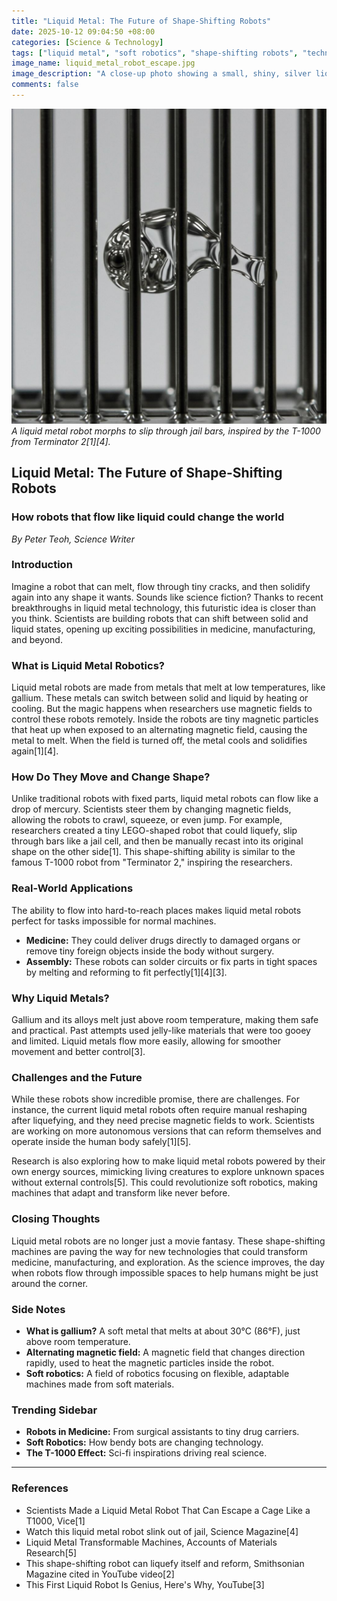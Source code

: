 ```yaml
---
title: "Liquid Metal: The Future of Shape-Shifting Robots"
date: 2025-10-12 09:04:50 +08:00
categories: [Science & Technology]
tags: ["liquid metal", "soft robotics", "shape-shifting robots", "technology", "science"]
image_name: liquid_metal_robot_escape.jpg
image_description: "A close-up photo showing a small, shiny, silver liquid metal robot in a semi-liquid state squeezing through thin vertical bars of a cage, illustrating its shape-shifting ability. The robot has a smooth, reflective surface, resembling a tiny metallic blob in motion."
comments: false
---
```


![A liquid metal robot morphs to slip through jail bars, inspired by the T-1000 from Terminator 2[1][4].](/assets/images/liquid_metal_robot_escape.jpg)
*A liquid metal robot morphs to slip through jail bars, inspired by the T-1000 from Terminator 2[1][4].*

<!-- Image Description: A close-up photo showing a small, shiny, silver liquid metal robot in a semi-liquid state squeezing through thin vertical bars of a cage, illustrating its shape-shifting ability. The robot has a smooth, reflective surface, resembling a tiny metallic blob in motion. -->


## Liquid Metal: The Future of Shape-Shifting Robots

### How robots that flow like liquid could change the world

*By Peter Teoh, Science Writer*

### Introduction
Imagine a robot that can melt, flow through tiny cracks, and then solidify again into any shape it wants. Sounds like science fiction? Thanks to recent breakthroughs in liquid metal technology, this futuristic idea is closer than you think. Scientists are building robots that can shift between solid and liquid states, opening up exciting possibilities in medicine, manufacturing, and beyond.

### What is Liquid Metal Robotics?
Liquid metal robots are made from metals that melt at low temperatures, like gallium. These metals can switch between solid and liquid by heating or cooling. But the magic happens when researchers use magnetic fields to control these robots remotely. Inside the robots are tiny magnetic particles that heat up when exposed to an alternating magnetic field, causing the metal to melt. When the field is turned off, the metal cools and solidifies again[1][4].

### How Do They Move and Change Shape?
Unlike traditional robots with fixed parts, liquid metal robots can flow like a drop of mercury. Scientists steer them by changing magnetic fields, allowing the robots to crawl, squeeze, or even jump. For example, researchers created a tiny LEGO-shaped robot that could liquefy, slip through bars like a jail cell, and then be manually recast into its original shape on the other side[1]. This shape-shifting ability is similar to the famous T-1000 robot from "Terminator 2," inspiring the researchers.

### Real-World Applications
The ability to flow into hard-to-reach places makes liquid metal robots perfect for tasks impossible for normal machines.

- **Medicine:** They could deliver drugs directly to damaged organs or remove tiny foreign objects inside the body without surgery.
- **Assembly:** These robots can solder circuits or fix parts in tight spaces by melting and reforming to fit perfectly[1][4][3].

### Why Liquid Metals?
Gallium and its alloys melt just above room temperature, making them safe and practical. Past attempts used jelly-like materials that were too gooey and limited. Liquid metals flow more easily, allowing for smoother movement and better control[3].

### Challenges and the Future
While these robots show incredible promise, there are challenges. For instance, the current liquid metal robots often require manual reshaping after liquefying, and they need precise magnetic fields to work. Scientists are working on more autonomous versions that can reform themselves and operate inside the human body safely[1][5].

Research is also exploring how to make liquid metal robots powered by their own energy sources, mimicking living creatures to explore unknown spaces without external controls[5]. This could revolutionize soft robotics, making machines that adapt and transform like never before.

### Closing Thoughts
Liquid metal robots are no longer just a movie fantasy. These shape-shifting machines are paving the way for new technologies that could transform medicine, manufacturing, and exploration. As the science improves, the day when robots flow through impossible spaces to help humans might be just around the corner.

### Side Notes
- **What is gallium?** A soft metal that melts at about 30°C (86°F), just above room temperature.
- **Alternating magnetic field:** A magnetic field that changes direction rapidly, used to heat the magnetic particles inside the robot.
- **Soft robotics:** A field of robotics focusing on flexible, adaptable machines made from soft materials.

### Trending Sidebar
- **Robots in Medicine:** From surgical assistants to tiny drug carriers.
- **Soft Robotics:** How bendy bots are changing technology.
- **The T-1000 Effect:** Sci-fi inspirations driving real science.

---

### References
- Scientists Made a Liquid Metal Robot That Can Escape a Cage Like a T1000, Vice[1]
- Watch this liquid metal robot slink out of jail, Science Magazine[4]
- Liquid Metal Transformable Machines, Accounts of Materials Research[5]
- This shape-shifting robot can liquefy itself and reform, Smithsonian Magazine cited in YouTube video[2]
- This First Liquid Robot Is Genius, Here's Why, YouTube[3]

